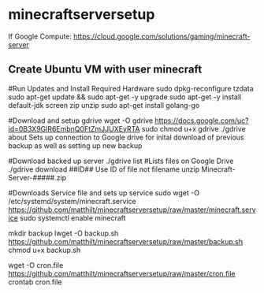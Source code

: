 # minecraftserversetup

If Google Compute:  https://cloud.google.com/solutions/gaming/minecraft-server

## Create Ubuntu VM with user minecraft

#Run Updates and Install Required Hardware
sudo dpkg-reconfigure tzdata
sudo apt-get update && sudo apt-get -y upgrade
sudo apt-get -y install default-jdk screen zip unzip
sudo apt-get install golang-go


#Download and setup gdrive
wget -O gdrive https://docs.google.com/uc?id=0B3X9GlR6EmbnQ0FtZmJJUXEyRTA
sudo chmod u+x gdrive
./gdrive about
  Sets up connection to Google drive for inital download of previous backup as well as setting up new backup

#Download backed up server
./gdrive list #Lists files on Google Drive
./gdrive download ##ID## Use ID of file not filename
unzip Minecraft-Server-#####.zip

#Downloads Service file and sets up service
sudo wget -O /etc/systemd/system/minecraft.service https://github.com/matthilt/minecraftserversetup/raw/master/minecraft.service
sudo systemctl enable minecraft

mkdir backup
lwget -O backup.sh https://github.com/matthilt/minecraftserversetup/raw/master/backup.sh
chmod u+x backup.sh

wget -O cron.file https://github.com/matthilt/minecraftserversetup/raw/master/cron.file
crontab cron.file


